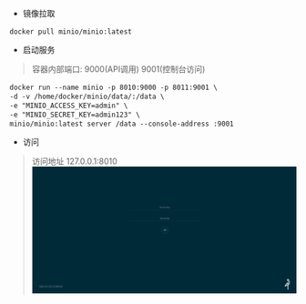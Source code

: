 - 镜像拉取
```shell script
docker pull minio/minio:latest
```

- 启动服务
> 容器内部端口: 9000(API调用) 9001(控制台访问)

```shell script
docker run --name minio -p 8010:9000 -p 8011:9001 \
-d -v /home/docker/minio/data/:/data \
-e "MINIO_ACCESS_KEY=admin" \
-e "MINIO_SECRET_KEY=admin123" \
minio/minio:latest server /data --console-address :9001
```

- 访问
> 访问地址 127.0.0.1:8010
![](../images/minio/minio_01.png)